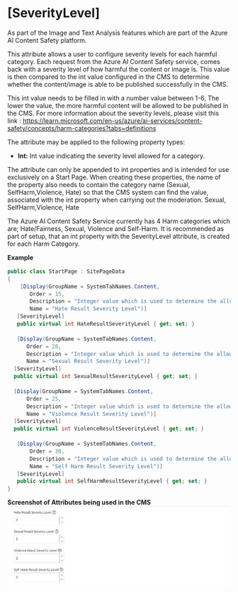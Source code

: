 # [SeverityLevel]

As part of the Image and Text Analysis features which are part of the Azure AI Content Safety platform. 

This attribute allows a user to configure severity levels for each harmful category. Each request from the Azure AI Content Safety service, comes back with a severity level of how harmful the content or image is. This value is then compared to the int value configured in the CMS to determine whether the content/image is able to be published successfully in the CMS.

This int value needs to be filled in with a number value between 1-6, The lower the value, the more harmful content will be allowed to be published in the CMS. For more information about the severity levels, please visit this link : https://learn.microsoft.com/en-us/azure/ai-services/content-safety/concepts/harm-categories?tabs=definitions

The attribute may be applied to the following property types:

- **Int:** Int value indicating the severity level allowed for a category.

The attribute can only be appended to int properties and is intended for use exclusively on a Start Page. 
When creating these properties, the name of the property also needs to contain the category name (Sexual, SelfHarm,Violence, Hate) so that the CMS system can find the value, associated with the int property when carrying out the moderation.
Sexual, SelfHarm,Violence, Hate

The Azure AI Content Safety Service currently has 4 Harm categories which are; Hate/Fairness, Sexual, Violence and Self-Harm. It is recommended as part of setup, that an int property with the SeverityLevel attribute, is created for each Harm Category. 

**Example**
``` C#
public class StartPage : SitePageData
{
    [Display(GroupName = SystemTabNames.Content,
       Order = 15,
       Description = "Integer value which is used to determine the allowed level of Hate related content within the CMS",
       Name = "Hate Result Severity Level")]
   [SeverityLevel]
   public virtual int HateResultSeverityLevel { get; set; }

   [Display(GroupName = SystemTabNames.Content,
      Order = 20,
      Description = "Integer value which is used to determine the allowed level of Sexual related content within the CMS",
      Name = "Sexual Result Severity Level")]
  [SeverityLevel]
  public virtual int SexualResultSeverityLevel { get; set; }

  [Display(GroupName = SystemTabNames.Content,
      Order = 25,
      Description = "Integer value which is used to determine the allowed level of Violence related content within the CMS",
      Name = "Violence Result Severity Level")]
  [SeverityLevel]
  public virtual int ViolenceResultSeverityLevel { get; set; }

   [Display(GroupName = SystemTabNames.Content,
       Order = 30,
       Description = "Integer value which is used to determine the allowed level of Self Harm related content within the CMS",
       Name = "Self Harm Result Severity Level")]
   [SeverityLevel]
   public virtual int SelfHarmResultSeverityLevel { get; set; }
}
```
**Screenshot of Attributes being used in the CMS**
![SeverityLevelsCMS](/docs/Features/Images/SeverityLevels.JPG)
